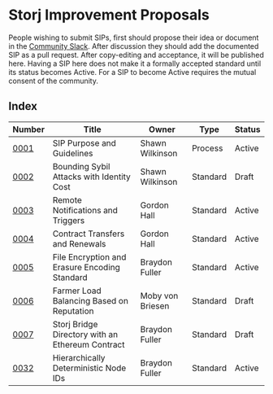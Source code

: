 Storj Improvement Proposals
===========================

People wishing to submit SIPs, first should propose their idea or document in
the [Community Slack](https://storj.io/community.html). After discussion they
should add the documented SIP as a pull request. After copy-editing and
acceptance, it will be published here. Having a SIP here does not make it a
formally accepted standard until its status becomes Active. For a SIP to become
Active requires the mutual consent of the community.

Index
-----

| Number                   | Title                                     | Owner           | Type     | Status |
|--------------------------|-------------------------------------------|-----------------|----------|--------|
| [0001](sip-0001.md)      | SIP Purpose and Guidelines                | Shawn Wilkinson | Process  | Active |
| [0002](sip-0002.md)      | Bounding Sybil Attacks with Identity Cost | Shawn Wilkinson | Standard | Draft  |
| [0003](sip-0003.md)      | Remote Notifications and Triggers         | Gordon Hall     | Standard | Active |
| [0004](sip-0004.md)      | Contract Transfers and Renewals           | Gordon Hall     | Standard | Active |
| [0005](sip-0005.md)      | File Encryption and Erasure Encoding Standard           | Braydon Fuller     | Standard | Active  |
| [0006](sip-0006.md)      | Farmer Load Balancing Based on Reputation | Moby von Briesen | Standard | Draft |
| [0007](sip-0007.md)      | Storj Bridge Directory with an Ethereum Contract | Braydon Fuller  | Standard | Draft |
| [0032](sip-0032.md)      | Hierarchically Deterministic Node IDs     | Braydon Fuller  | Standard | Active |
